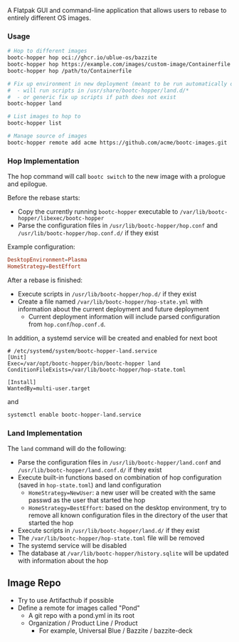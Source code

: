 A Flatpak GUI and command-line application that allows users to rebase to entirely different OS images.
### Usage

```bash
# Hop to different images
bootc-hopper hop oci://ghcr.io/ublue-os/bazzite
bootc-hopper hop https://example.com/images/custom-image/Containerfile
bootc-hopper hop /path/to/Containerfile

# Fix up environment in new deployment (meant to be run automatically on next boot)
#  - will run scripts in /usr/share/bootc-hopper/land.d/*
#  - or generic fix up scripts if path does not exist
bootc-hopper land

# List images to hop to
bootc-hopper list

# Manage source of images
bootc-hopper remote add acme https://github.com/acme/bootc-images.git
```

### Hop Implementation

The hop command will call `bootc switch` to the new image with a prologue and epilogue.

Before the rebase starts:
- Copy the currently running `bootc-hopper` executable to `/var/lib/bootc-hopper/libexec/bootc-hopper`
- Parse the configuration files in `/usr/lib/bootc-hopper/hop.conf` and `/usr/lib/bootc-hopper/hop.conf.d/` if they exist

Example configuration:
```toml
DesktopEnvironment=Plasma
HomeStrategy=BestEffort
```

After a rebase is finished:
- Execute scripts in `/usr/lib/bootc-hopper/hop.d/` if they exist
- Create a file named `/var/lib/bootc-hopper/hop-state.yml` with information about the current deployment and future deployment
  - Current deployment information will include parsed configuration from `hop.conf`/`hop.conf.d`.

In addition, a systemd service will be created and enabled for next boot

```
# /etc/systemd/system/bootc-hopper-land.service
[Unit]
Exec=/var/opt/bootc-hopper/bin/bootc-hopper land
ConditionFileExists=/var/lib/bootc-hopper/hop-state.toml

[Install]
WantedBy=multi-user.target
```
and

```bash
systemctl enable bootc-hopper-land.service
```

### Land Implementation

The `land` command will do the following:
- Parse the configuration files in `/usr/lib/bootc-hopper/land.conf` and `/usr/lib/bootc-hopper/land.conf.d/` if they exist
- Execute built-in functions based on combination of hop configuration (saved in `hop-state.toml`) and land configuration 
   - `HomeStrategy=NewUser`: a new user will be created with the same passwd as the user that started the hop
   - `HomeStrategy=BestEffort`: based on the desktop environment, try to remove all known configuration files in the directory of the user that started the hop
- Execute scripts in `/usr/lib/bootc-hopper/land.d/` if they exist
- The `/var/lib/bootc-hopper/hop-state.toml` file will be removed
- The systemd service will be disabled
- The database at `/var/lib/bootc-hopper/history.sqlite` will be updated with information about the hop

## Image Repo
- Try to use Artifacthub if possible
- Define a remote for images called "Pond"
  - A git repo with a pond.yml in its root
  - Organization / Product Line / Product
    - For example, Universal Blue / Bazzite / bazzite-deck
